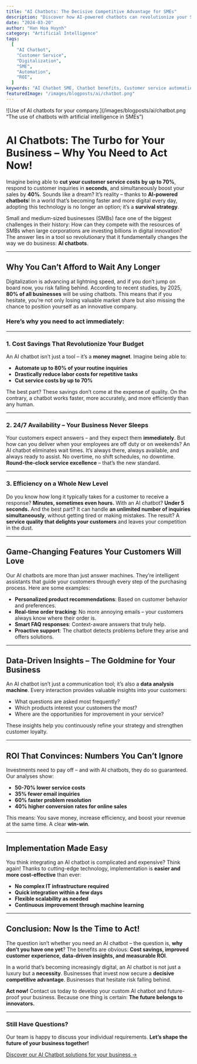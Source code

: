 ```yaml
---
title: "AI Chatbots: The Decisive Competitive Advantage for SMEs"
description: "Discover how AI-powered chatbots can revolutionize your SME: From cost savings to customer satisfaction"
date: "2024-03-20"
author: "Han Hoa Huynh"
category: "Artificial Intelligence"
tags:
  [
    "AI Chatbot",
    "Customer Service",
    "Digitalization",
    "SME",
    "Automation",
    "ROI",
  ]
keywords: "AI Chatbot SME, Chatbot benefits, Customer service automation, AI integration SME, Chatbot ROI"
featuredImage: "/images/blogposts/ai/chatbot.png"
---
```


![Use of AI chatbots for your company.](/images/blogposts/ai/chatbot.png “The use of chatbots with artificial intelligence in SMEs”)

# AI Chatbots: The Turbo for Your Business – Why You Need to Act Now!

Imagine being able to **cut your customer service costs by up to 70%**, respond to customer inquiries in **seconds**, and simultaneously boost your sales by **40%**. Sounds like a dream? It’s reality – thanks to **AI-powered chatbots**! In a world that’s becoming faster and more digital every day, adopting this technology is no longer an option; it’s a **survival strategy**.

Small and medium-sized businesses (SMBs) face one of the biggest challenges in their history: How can they compete with the resources of SMBs when large corporations are investing billions in digital innovation? The answer lies in a tool so revolutionary that it fundamentally changes the way we do business: **AI chatbots**.

---

## Why You Can’t Afford to Wait Any Longer

Digitalization is advancing at lightning speed, and if you don’t jump on board now, you risk falling behind. According to recent studies, by 2025, **80% of all businesses** will be using chatbots. This means that if you hesitate, you’re not only losing valuable market share but also missing the chance to position yourself as an innovative company.

### Here’s why you need to act immediately:

---

### 1. **Cost Savings That Revolutionize Your Budget**

An AI chatbot isn’t just a tool – it’s a **money magnet**. Imagine being able to:

- **Automate up to 80% of your routine inquiries**
- **Drastically reduce labor costs for repetitive tasks**
- **Cut service costs by up to 70%**

The best part? These savings don’t come at the expense of quality. On the contrary, a chatbot works faster, more accurately, and more efficiently than any human.

---

### 2. **24/7 Availability – Your Business Never Sleeps**

Your customers expect answers – and they expect them **immediately**. But how can you deliver when your employees are off duty or on weekends? An AI chatbot eliminates wait times. It’s always there, always available, and always ready to assist. No overtime, no shift schedules, no downtime. **Round-the-clock service excellence** – that’s the new standard.

---

### 3. **Efficiency on a Whole New Level**

Do you know how long it typically takes for a customer to receive a response? **Minutes, sometimes even hours.** With an AI chatbot? **Under 5 seconds.** And the best part? It can handle **an unlimited number of inquiries simultaneously**, without getting tired or making mistakes. The result? A **service quality that delights your customers** and leaves your competition in the dust.

---

## Game-Changing Features Your Customers Will Love

Our AI chatbots are more than just answer machines. They’re intelligent assistants that guide your customers through every step of the purchasing process. Here are some examples:

- **Personalized product recommendations**: Based on customer behavior and preferences.
- **Real-time order tracking**: No more annoying emails – your customers always know where their order is.
- **Smart FAQ responses**: Context-aware answers that truly help.
- **Proactive support**: The chatbot detects problems before they arise and offers solutions.

---

## Data-Driven Insights – The Goldmine for Your Business

An AI chatbot isn’t just a communication tool; it’s also a **data analysis machine**. Every interaction provides valuable insights into your customers:

- What questions are asked most frequently?
- Which products interest your customers the most?
- Where are the opportunities for improvement in your service?

These insights help you continuously refine your strategy and strengthen customer loyalty.

---

## ROI That Convinces: Numbers You Can’t Ignore

Investments need to pay off – and with AI chatbots, they do so guaranteed. Our analyses show:

- **50-70% lower service costs**
- **35% fewer email inquiries**
- **60% faster problem resolution**
- **40% higher conversion rates for online sales**

This means: You save money, increase efficiency, and boost your revenue at the same time. A clear **win-win**.

---

## Implementation Made Easy

You think integrating an AI chatbot is complicated and expensive? Think again! Thanks to cutting-edge technology, implementation is **easier and more cost-effective** than ever:

- **No complex IT infrastructure required**
- **Quick integration within a few days**
- **Flexible scalability as needed**
- **Continuous improvement through machine learning**

---

## Conclusion: Now Is the Time to Act!

The question isn’t whether you need an AI chatbot – the question is, **why don’t you have one yet**? The benefits are obvious: **Cost savings, improved customer experience, data-driven insights, and measurable ROI**.

In a world that’s becoming increasingly digital, an AI chatbot is not just a luxury but a **necessity**. Businesses that invest now secure a **decisive competitive advantage**. Businesses that hesitate risk falling behind.

**Act now!** Contact us today to develop your custom AI chatbot and future-proof your business. Because one thing is certain: **The future belongs to innovators.**

---

### Still Have Questions?

Our team is happy to discuss your individual requirements. **Let’s shape the future of your business together!**

[Discover our AI Chatbot solutions for your business →](/en/services/chatbot)
